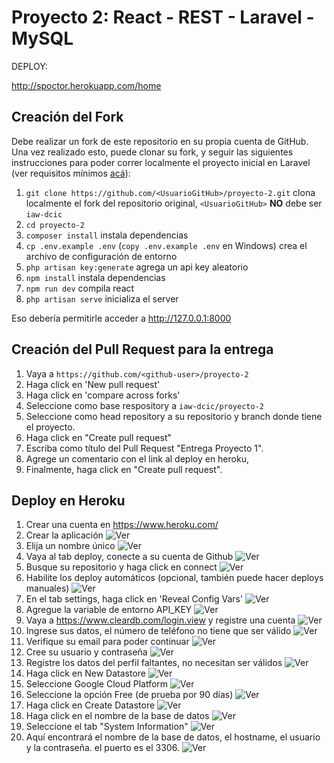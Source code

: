 # Proyecto 2: React - REST - Laravel - MySQL

DEPLOY:

http://spoctor.herokuapp.com/home

## Creación del Fork

Debe realizar un fork de este repositorio en su propia cuenta de GitHub.
Una vez realizado esto, puede clonar su fork, y seguir las siguientes instrucciones para poder correr localmente el proyecto inicial en Laravel (ver requisitos mínimos [acá](https://laravel.com/docs/5.8#server-requirements)):

1. `git clone https://github.com/<UsuarioGitHub>/proyecto-2.git` clona localmente el fork del repositorio original, `<UsuarioGitHub>` **NO** debe ser `iaw-dcic`
1. `cd proyecto-2`
1. `composer install` instala dependencias
1. `cp .env.example .env` (`copy .env.example .env` en Windows) crea el archivo de configuración de entorno
1. `php artisan key:generate` agrega un api key aleatorio
1. `npm install` instala dependencias
1. `npm run dev` compila react
1. `php artisan serve` inicializa el server

Eso debería permitirle acceder a http://127.0.0.1:8000

## Creación del Pull Request para la entrega

1. Vaya a `https://github.com/<github-user>/proyecto-2`
1. Haga click en 'New pull request'
1. Haga click en 'compare across forks'
1. Seleccione como base respository a `iaw-dcic/proyecto-2`
1. Seleccione como head repository a su repositorio y branch donde tiene el proyecto.
1. Haga click en "Create pull request"
1. Escriba como título del Pull Request "Entrega Proyecto 1".
1. Agrege un comentario con el link al deploy en heroku,
1. Finalmente, haga click en "Create pull request".

## Deploy en Heroku

1. Crear una cuenta en https://www.heroku.com/
1. Crear la aplicación ![Ver](screenshots/screenshot1.png)
1. Elija un nombre único ![Ver](screenshots/screenshot2.png)
1. Vaya al tab deploy, conecte a su cuenta de Github ![Ver](screenshots/screenshot3.png)
1. Busque su repositorio y haga click en connect ![Ver](screenshots/screenshot4.png)
1. Habilite los deploy automáticos (opcional, también puede hacer deploys manuales) ![Ver](screenshots/screenshot5.png)
1. En el tab settings, haga click en 'Reveal Config Vars' ![Ver](screenshots/screenshot6.png)
1. Agregue la variable de entorno API_KEY ![Ver](screenshots/screenshot7.png)
1. Vaya a https://www.cleardb.com/login.view y registre una cuenta ![Ver](screenshots/screenshot9.png)
1. Ingrese sus datos, el número de teléfono no tiene que ser válido ![Ver](screenshots/screenshot10.png)
1. Verifique su email para poder continuar ![Ver](screenshots/screenshot11.png)
1. Cree su usuario y contraseña ![Ver](screenshots/screenshot12.png)
1. Registre los datos del perfil faltantes, no necesitan ser válidos ![Ver](screenshots/screenshot13.png)
1. Haga click en New Datastore ![Ver](screenshots/screenshot14.png)
1. Seleccione Google Cloud Platform ![Ver](screenshots/screenshot15.png)
1. Seleccione la opción Free (de prueba por 90 días) ![Ver](screenshots/screenshot16.png)
1. Haga click en Create Datastore ![Ver](screenshots/screenshot17.png)
1. Haga click en el nombre de la base de datos ![Ver](screenshots/screenshot18.png)
1. Seleccione el tab "System Information" ![Ver](screenshots/screenshot19.png)
1. Aquí encontrará el nombre de la base de datos, el hostname, el usuario y la contraseña. el puerto es el 3306. ![Ver](screenshots/screenshot20.png)
